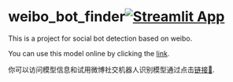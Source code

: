 # weibo_bot_finder[![Streamlit App](https://static.streamlit.io/badges/streamlit_badge_black_white.svg)](https://bot-finder.streamlit.app/)
This is a project for social bot detection based on weibo.

You can use this model online by clicking the [link](https://mengxiao2000-weibo-bot-detection-bot-detection-y7hj2q.streamlit.app/).

你可以访问模型信息和试用微博社交机器人识别模型通过点击[链接🔗](https://mengxiao2000-weibo-bot-detection-bot-detection-y7hj2q.streamlit.app/).
